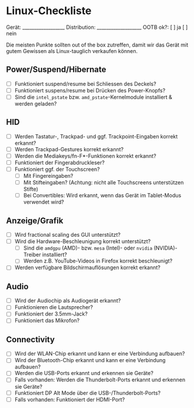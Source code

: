 # Linux-Checkliste

Gerät: __________________
Distribution: ___________________
OOTB ok?: [ ] ja    [ ] nein

Die meisten Punkte sollten out of the box zutreffen, damit wir das Gerät mit gutem Gewissen als Linux-tauglich verkaufen können.

## Power/Suspend/Hibernate

- [ ] Funktioniert suspend/resume bei Schliessen des Deckels?
- [ ] Funktioniert suspens/resume bei Drücken des Power-Knopfs?
- [ ] Sind die `intel_pstate` bzw. `amd_pstate`-Kernelmodule installiert & werden geladen?

## HID 

- [ ] Werden Tastatur-, Trackpad- und ggf. Trackpoint-Eingaben korrekt erkannt?
- [ ] Werden Trackpad-Gestures korrekt erkannt?
- [ ] Werden die Mediakeys/fn-F*-Funktionen korrekt erkannt?
- [ ] Funktioniert der Fingerabdruckleser?
- [ ] Funktioniert ggf. der Touchscreen?
    - [ ] Mit Fingereingaben?
    - [ ] Mit Stifteingaben? (Achtung: nicht alle Touchscreens unterstützen Stifte)
    - [ ] Bei Convertibles: Wird erkannt, wenn das Gerät im Tablet-Modus verwendet wird?

## Anzeige/Grafik

- [ ] Wird fractional scaling des GUI unterstützt?
- [ ] Wird die Hardware-Beschleunigung korrekt unterstützt?
    - [ ] Sind die `amdgpu` (AMD)- bzw. `mesa` (Intel)- oder `nvidia` (NVIDIA)-Treiber installiert?
    - [ ] Werden z.B. YouTube-Videos in Firefox korrekt beschleunigt?
- [ ] Werden verfügbare Bildschirmauflösungen korrekt erkannt?

## Audio

- [ ] Wird der Audiochip als Audiogerät erkannt?
- [ ] Funktionieren die Lautsprecher?
- [ ] Funktioniert der 3.5mm-Jack?
- [ ] Funktioniert das Mikrofon?

## Connectivity

- [ ] Wird der WLAN-Chip erkannt und kann er eine Verbindung aufbauen?
- [ ] Wird der Bluetooth-Chip erkannt und kann er eine Verbindung aufbauen?
- [ ] Werden die USB-Ports erkannt und erkennen sie Geräte?
- [ ] Falls vorhanden: Werden die Thunderbolt-Ports erkannt und erkennen sie Geräte?
- [ ] Funktioniert DP Alt Mode über die USB-/Thunderbolt-Ports?
- [ ] Falls vorhanden: Funktioniert der HDMI-Port?
